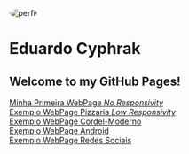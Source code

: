 <!DOCTYPE html>
<html lang="pt-br">
<head>
    <meta charset="UTF-8">
    <meta http-equiv="X-UA-Compatible" content="IE=edge">
    <meta name="viewport" content="width=device-width, initial-scale=1.0">
    <title>Teste de imagem de fundo</title>
    <style>
        body > img{
            border-radius: 50%;
        }
    </style>
</head>
<body>
<img src="perfil.png" alt="perfil">
<h1>Eduardo Cyphrak</h1>
<h2>Welcome to my GitHub Pages!</h2> 
</body>
</html>

 <a href="https://cyphrak.github.io/html-css/first-webpage/index.html" target="brank">Minha Primeira WebPage *No Responsivity*</a> <br>
 <a href="https://cyphrak.github.io/html-css/pizzaria/index.html" target="brank">Exemplo WebPage Pizzaria *Low Responsivity*</a> <br>
 <a href="https://cyphrak.github.io/html-css/cordel-moderno/index.html" target="brank">Exemplo WebPage Cordel-Moderno</a> <br>
 <a href="https://cyphrak.github.io/html-css/android/index.html" target="brank">Exemplo WebPage Android</a> <br>
 <a href="https://cyphrak.github.io/html-css/redes-sociais/index.html" target="brank">Exemplo WebPage Redes Sociais</a> <br>
